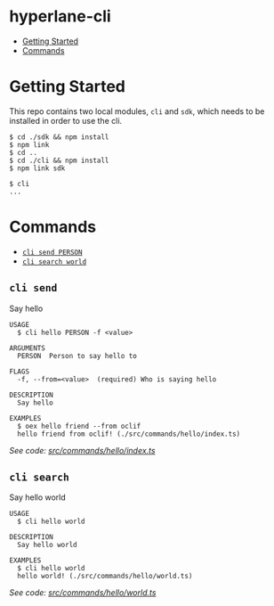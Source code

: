 hyperlane-cli
=================

<!-- toc -->
* [Getting Started](#usage)
* [Commands](#commands)
<!-- tocstop -->

# Getting Started
<!-- usage -->
This repo contains two local modules, `cli` and `sdk`, which needs to be installed in
order to use the cli.

```sh-session
$ cd ./sdk && npm install
$ npm link
$ cd ..
$ cd ./cli && npm install
$ npm link sdk

$ cli
...
```
<!-- usagestop -->
# Commands
<!-- commands -->
* [`cli send PERSON`](#cli-hello-person)
* [`cli search world`](#cli-hello-world)

## `cli send`

Say hello

```
USAGE
  $ cli hello PERSON -f <value>

ARGUMENTS
  PERSON  Person to say hello to

FLAGS
  -f, --from=<value>  (required) Who is saying hello

DESCRIPTION
  Say hello

EXAMPLES
  $ oex hello friend --from oclif
  hello friend from oclif! (./src/commands/hello/index.ts)
```

_See code: [src/commands/hello/index.ts](https://github.com/kanhirun/cli/blob/v0.0.0/src/commands/hello/index.ts)_

## `cli search`

Say hello world

```
USAGE
  $ cli hello world

DESCRIPTION
  Say hello world

EXAMPLES
  $ cli hello world
  hello world! (./src/commands/hello/world.ts)
```

_See code: [src/commands/hello/world.ts](https://github.com/kanhirun/cli/blob/v0.0.0/src/commands/hello/world.ts)_
<!-- commandsstop -->
